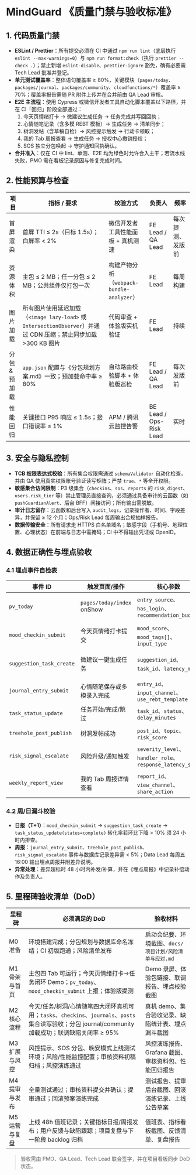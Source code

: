# MindGuard 《质量门禁与验收标准》

## 1. 代码质量门禁
- **ESLint / Prettier**：所有提交必须在 CI 中通过 `npm run lint`（底层执行 `eslint --max-warnings=0`）与 `npm run format:check`（执行 `prettier --check .`）；禁止新增 `eslint-disable`、`prettier-ignore` 豁免，确有必要需 Tech Lead 批准并登记。
- **单元测试覆盖率**：整体语句覆盖率 ≥ 80%，关键模块（`pages/today`、`packages/journal`、`packages/community`、`cloudfunctions/*`）覆盖率 ≥ 70%；覆盖率报告需随 PR 附件上传并在合并前由 QA Lead 审核。
- **E2E 主流程**：使用 Cypress 或微信开发者工具自动化脚本覆盖以下路径，并在 CI「回归」阶段全部通过：
  1. 今天页情绪打卡 → 微建议生成任务 → 任务完成并写回回执；
  2. 心情随笔记录（含多模 REBT 模板）→ 生成任务 → 清单同步；
  3. 树洞发帖（含草稿自检）→ 风控提示触发 → 行动卡领取；
  4. 我的 Tab 周报查看 → 生成任务 → 授权中心撤销授权；
  5. SOS 独立分包唤起 → 守护通知回执确认。
- **合并准入**：仅在 CI 中 lint、单测、E2E 均为绿色时允许合入主干；若流水线失败，PMO 需在看板记录原因与修复完成时间。

## 2. 性能预算与检查
| 项目 | 指标 / 要求 | 校验方式 | 负责人 | 频率 |
| --- | --- | --- | --- | --- |
| 首屏渲染 | 首屏 TTI ≤ 2s（目标 1.5s）；白屏率 < 2% | 微信开发者工具性能面板 + 真机测速 | FE Lead / QA Lead | 每次提测、发版前 |
| 资源体积 | 主包 ≤ 2 MB；任一分包 ≤ 2 MB；公共组件仅打包一次 | 构建产物分析（`webpack-bundle-analyzer`） | FE Lead | 每周构建 |
| 图片加载 | 所有图片使用延迟加载（`<image lazy-load>` 或 `IntersectionObserver`）并通过 CDN 压缩；禁止同步加载 >300 KB 图片 | 代码审查 + 体验版实机验证 | FE Lead | 持续 |
| 分包 & 预加载 | `app.json` 配置与《分包规划方案.md》一致；预加载命中率 ≥ 80% | 自动路由校验脚本 + 体验版巡检 | FE Lead / QA Lead | 每次发版前 |
| 性能回归 | 关键接口 P95 响应 ≤ 1.5s；接口错误率 ≤ 1% | APM / 腾讯云监控告警 | BE Lead / Ops-Risk Lead | 实时 |

## 3. 安全与隐私控制
- **TCB 权限表达式校验**：所有集合权限需通过 `schemaValidator` 自动化检查，并由 QA 使用真实权限账号验证读写矩阵；严禁 `true`、`*` 等全开权限。
- **敏感集合访问限制**：P3 级集合（`checkins`、`sos`、`reports` 的 `risk_digest`、`users.risk_tier` 等）禁止管理员直接查询，必须通过具备审计的云函数（如 `pushGuardianAlert`、后台 BFF）间接访问；所有输出需脱敏。
- **审计日志留存**：云函数和后台写入 `audit_logs`，记录操作者、时间、字段差异，并保留 ≥ 12 个月；Ops/Risk Lead 每周输出合规抽样报告。
- **数据传输安全**：所有请求走 HTTPS 白名单域名；敏感字段（手机号、地理位置、心理状态）在前端与日志中需掩码；CI 中不得输出凭证或 OpenID。

## 4. 数据正确性与埋点验收
### 4.1 埋点事件自检表
| 事件 ID | 触发页面/操作 | 核心参数 | 校验方式 |
| --- | --- | --- | --- |
| `pv_today` | `pages/today/index` onShow | `entry_source`、`has_login`、`recommendation_bucket` | 真机抓包 + ClickHouse 日次对账 |
| `mood_checkin_submit` | 今天页情绪打卡提交 | `mood_score`、`mood_tags[]`、`input_type` | 前端控制台校验 + `checkins` 集合抽样 |
| `suggestion_task_create` | 微建议一键生成任务 | `suggestion_id`、`task_id`、`latency_ms` | 埋点事件与 `tasks` 集合对账 |
| `journal_entry_submit` | 心情随笔保存或多模录入完成 | `entry_id`、`input_channel`、`use_rebt_template` | `/api/journals` 响应与埋点比对 |
| `task_status_update` | 任务开始/完成/跳过 | `task_id`、`status`、`delay_minutes` | `tasks` 集合状态变更对照 |
| `treehole_post_publish` | 树洞发帖成功 | `post_id`、`topic`、`risk_score` | `posts` 集合与埋点对账 |
| `risk_signal_escalate` | 风险升级/通知触发 | `severity_level`、`handler_role`、`response_latency_s` | 风控告警日志核对 |
| `weekly_report_view` | 我的 Tab 周报详情查看 | `report_id`、`view_channel`、`share_action` | `reports` 集合 `read_at` 字段比对 |

### 4.2 周/日漏斗校验
- **日报（T+1）**：`mood_checkin_submit` → `suggestion_task_create` → `task_status_update(status=complete)` 转化率若环比下降 > 10% 须 24 小时内排查。
- **周报**：`journal_entry_submit`、`treehole_post_publish`、`risk_signal_escalate` 事件与数据库记录差异需 < 5%；Data Lead 每周五 16:00 输出埋点周报并附差异说明。
- **异常处理**：差异超标时 48 小时内补发/补算，并在《埋点周报》中记录补偿动作及负责人。

## 5. 里程碑验收清单（DoD）
| 里程碑 | 必须满足的 DoD | 验收材料 |
| --- | --- | --- |
| M0 准备 | 环境搭建完成；分包规划与数据库命名冻结；CI 初版跑通；风险清单发布 | 启动会纪要、环境截图、`docs/项目计划/风险清单与应对.md` |
| M1 骨架与首页 | 主包四 Tab 可运行；今天页情绪打卡→任务闭环 Demo；`pv_today`、`mood_checkin_submit` 上报；体验版提测 | Demo 录屏、体验包链接、联调报告、埋点校验截图 |
| M2 核心流程 | 今天/任务/树洞/心情随笔四大闭环真机可用；`tasks`、`checkins`、`journals`、`posts` 集合读写验收；分包 journal/community 加载成功；联调缺陷关闭率 ≥ 95% | 真机 demo、集合验收记录、缺陷统计表、埋点漏斗截图 |
| M3 扩展与风控 | 风控提示、SOS 分包、晚安模式上线测试环境；风险/性能监控配置；审核资料初稿归档；风控演练通过 | 风控演练报告、Grafana 截图、审核资料包、性能回归报告 |
| M4 提审与发布 | 全量测试通过；审核资料提交并确认；提审通过；回滚预案演练完成 | 测试报告、提审后台截图、回滚演练记录、上线公告草案 |
| M5 运营与复盘 | 上线 48h 值班记录；关键指标日报/周报发布；用户反馈与缺陷跟踪；项目复盘与下一阶段 backlog 归档 | 值班表、指标看板截图、反馈清单、复盘报告 |

> 验收需由 PMO、QA Lead、Tech Lead 联合签字，并在项目看板同步 DoD 状态。